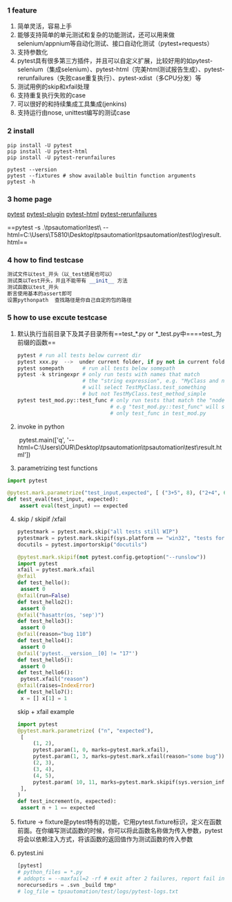 ### 1 feature

1. 简单灵活，容易上手
2. 能够支持简单的单元测试和复杂的功能测试，还可以用来做selenium/appnium等自动化测试、接口自动化测试（pytest+requests）
3. 支持参数化
4. pytest具有很多第三方插件，并且可以自定义扩展，比较好用的如pytest-selenium（集成selenium）、pytest-html（完美html测试报告生成）、pytest-rerunfailures（失败case重复执行）、pytest-xdist（多CPU分发）等
5. 测试用例的skip和xfail处理
6. 支持重复执行失败的case
7. 可以很好的和持续集成工具集成(jenkins)
8. 支持运行由nose, unittest编写的测试case

### 2 install

```
pip install -U pytest
pip install -U pytest-html
pip install -U pytest-rerunfailures

pytest --version
pytest --fixtures # show available builtin function arguments
pytest -h
```

### 3 home page

[pytest](https://pypi.org/project/pytest/)        [pytest-plugin](http://plugincompat.herokuapp.com/)       [pytest-html](https://pypi.org/project/pytest-html/)      [pytest-rerunfailures](https://pypi.org/project/pytest-rerunfailures/)

==pytest -s .\tpsautomation\test\ --html=C:\Users\T5810\Desktop\tpsautomation\tpsautomation\test\log\result.html==

### 4 how to find testcase

```python
测试文件以test_开头（以_test结尾也可以）
测试类以Test开头，并且不能带有 __init__ 方法
测试函数以test_开头
断言使用基本的assert即可
设置pythonpath  查找路径是你自己自定的包的路径
```

### 5 how to use excute testcase

1. 默认执行当前目录下及其子目录所有==test\_*.py or *\_test.py中====test\_为前缀的函数==

   ```python
   pytest # run all tests below current dir
   pytest xxx.py  -->  under current folder, if py not in current folder, add according path
   pytest somepath      # run all tests below somepath
   pytest -k stringexpr # only run tests with names that match
                        # the "string expression", e.g. "MyClass and not method"
                        # will select TestMyClass.test_something
                        # but not TestMyClass.test_method_simple
   pytest test_mod.py::test_func # only run tests that match the "node ID",
                                 # e.g "test_mod.py::test_func" will select
                                 # only test_func in test_mod.py
   ```

2. invoke in python

   ​	pytest.main(['q', '--html=C:\Users\OUR\Desktop\tpsautomation\tpsautomation\test\result.html'])

3.  parametrizing test functions

   ```python
   import pytest

   @pytest.mark.parametrize("test_input,expected", [ ("3+5", 8), ("2+4", 6), ("6*9", 42), ])
   def test_eval(test_input, expected):
       assert eval(test_input) == expected

   ```

4. skip / skipif /xfail

   ```python
   pytestmark = pytest.mark.skip("all tests still WIP")
   pytestmark = pytest.mark.skipif(sys.platform == "win32", "tests for linux only")
   docutils = pytest.importorskip("docutils")

   @pytest.mark.skipif(not pytest.config.getoption("--runslow"))
   import pytest
   xfail = pytest.mark.xfail
   @xfail
   def test_hello():
   	assert 0
   @xfail(run=False)
   def test_hello2():
   	assert 0
   @xfail("hasattr(os, 'sep')")
   def test_hello3():
   	assert 0
   @xfail(reason="bug 110")
   def test_hello4():
   	assert 0
   @xfail('pytest.__version__[0] != "17"')
   def test_hello5():
   	assert 0
   def test_hello6():
   	pytest.xfail("reason")
   @xfail(raises=IndexError)
   def test_hello7():
   	x = [] x[1] = 1

   ```

   skip  + xfail example

   ```python
   import pytest
   @pytest.mark.parametrize( ("n", "expected"),
   	[
   		(1, 2),
   		pytest.param(1, 0, marks=pytest.mark.xfail),
   		pytest.param(1, 3, marks=pytest.mark.xfail(reason="some bug")),
   		(2, 3),
   		(3, 4),
   		(4, 5),
   		pytest.param( 10, 11, marks=pytest.mark.skipif(sys.version_info >= (3, 0), reason="py2k")),
   	],
   )
   def test_increment(n, expected):
   	assert n + 1 == expected

   ```

5. fixture -> fixture是pytest特有的功能，它用pytest.fixture标识，定义在函数前面。在你编写测试函数的时候，你可以将此函数名称做为传入参数，pytest将会以依赖注入方式，将该函数的返回值作为测试函数的传入参数

6. pytest.ini

   ```python
   [pytest]
   # python_files = *.py
   # addopts = --maxfail=2 -rf # exit after 2 failures, report fail info
   norecursedirs = .svn _build tmp*
   # log_file = tpsautomation/test/logs/pytest-logs.txt
   ```
